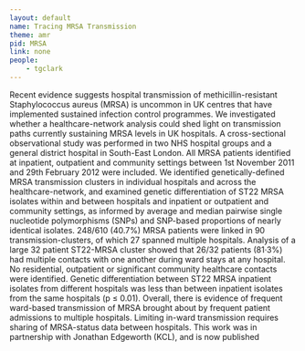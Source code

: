 ```yaml
---
layout: default
name: Tracing MRSA Transmission
theme: amr
pid: MRSA
link: none
people:
    - tgclark
---
```


Recent evidence suggests hospital transmission of methicillin-resistant Staphylococcus aureus (MRSA) is uncommon in UK centres that have implemented sustained infection control programmes. We investigated whether a healthcare-network analysis could shed light on transmission paths currently sustaining MRSA levels in UK hospitals. A cross-sectional observational study was performed in two NHS hospital groups and a general district hospital in South-East London. All MRSA patients identified at inpatient, outpatient and community settings between 1st November 2011 and 29th February 2012 were included. We identified genetically-defined MRSA transmission clusters in individual hospitals and across the healthcare-network, and examined genetic differentiation of ST22 MRSA isolates within and between hospitals and inpatient or outpatient and community settings, as informed by average and median pairwise single nucleotide polymorphisms (SNPs) and SNP-based proportions of nearly identical isolates. 248/610 (40.7%) MRSA patients were linked in 90 transmission-clusters, of which 27 spanned multiple hospitals. Analysis of a large 32 patient ST22-MRSA cluster showed that 26/32 patients (81·3%) had multiple contacts with one another during ward stays at any hospital. No residential, outpatient or significant community healthcare contacts were identified. Genetic differentiation between ST22 MRSA inpatient isolates from different hospitals was less than between inpatient isolates from the same hospitals (p ≤ 0.01). Overall, there is evidence of frequent ward-based transmission of MRSA brought about by frequent patient admissions to multiple hospitals. Limiting in-ward transmission requires sharing of MRSA-status data between hospitals. This work was in partnership with Jonathan Edgeworth (KCL), and is now published